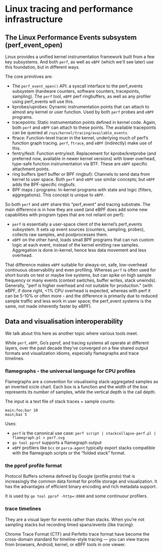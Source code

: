 # Linux tracing and performance infrastructure

## The Linux Performance Events subsystem (perf_event_open)

Linux provides a unified kernel instrumentation framework built from a few key subsystems. And both `perf`, as well as `eBPF` (which we'll see later) use this foundation, but in different ways.

The core primitives are:
- The `perf_event_open()` API: a syscall interface to the perf_events subsystem (hardware counters, software counters, tracepoints, sampling). The `perf` tool, `eBPF` perf ringbuffers, as well as any profiler using perf_events will use this.
- kprobes/uprobes: Dynamic instrumentation points that can attach to almost any kernel or user function. Used by both `perf` probes and `eBPF` programs.
- tracepoints: Static instrumentation points defined in kernel code. Again, both `perf` and `eBPF` can attach to these points. The available tracepoints can be queried at `/sys/kernel/tracing/available_events`.
- ftrace: Function-level tracer in the kernel, underlying much of perf’s function graph tracing. `perf`, `ftrace`, and `eBPF` (indirectly) make use of this.
- fentry/fexit: Function entry/exit. Replacement for kprobe/kretprobe (and preferred now, available in newer kernel versions) with lower overhead, type-safe function instrumentation via BTF. These are `eBPF` specific attachment points.
- ring buffers (perf buffer or BPF ringbuf): Channels to send data from kernel to user space. Both `perf` and `eBPF` use similar concepts; but `eBPF` adds the BPF-specific ringbufs.
- BPF maps / programs: In-kernel programs with state and logic (filters, aggregations). This concept is unique to `eBPF`.

So both `perf` and `eBPF` share this “perf_event” and tracing substrate. The main difference is in how they are used (and eBPF does add some new capabilities with program types that are not reliant on perf):
- `perf` is essentially a user-space client of the kernel’s perf_events subsystem. It sets up event sources (counters, sampling, probes), collects raw samples, and postprocesses them.
- `eBPF` on the other hand, loads small BPF programs that can run custom logic at each event, instead of the kernel emitting raw samples. Aggregation is done in-kernel, hence less data movement and less overhead.

That difference makes `eBPF` suitable for always-on, safe, low-overhead continuous observability and even profiling. Whereas `perf` is often used for short bursts on test or maybe live systems, but can spike on high sample frequency or many events (context switches, buffer writes, stack unwinds). Generally, "perf is higher overhead and not suitable for production." (with eBPF, if done right, <1% CPU overhead is expected, whereas with perf it can be 5-10% or often more - and the difference is primarily due to reduced sample traffic and less work in user space; the perf_event systems is the same, not made inherently faster by eBPF).

## Data and visualisation interoperability

We talk about this here as another topic where various tools meet.

While `perf`, `eBPF`, Go’s pprof, and tracing systems all operate at different layers, over the past decade they’ve converged on a few shared output formats and visualization idioms, especially flamegraphs and trace timelines.

### flamegraphs - the universal language for CPU profiles

Flamegraphs are a convention for visualiseing stack-aggregated samples as an inverted icicle chart.
Each box is a function and the width of the box represents its number of samples, while the vertical depth is the call depth.

The input is a text file of stack traces + sample counts:
```
main;foo;bar 10
main;baz 5
```

Uses:
- `perf` is the canonical use case: `perf script | stackcollapse-perf.pl | flamegraph.pl > perf.svg`
- `go tool pprof` supports a flamegraph output
- `eBPF` profilers like `bcc` or `parca-agent` typically export stacks compatible with the flamegraph scripts or the “folded stack” format.

### the pprof profile format

Protocol Buffers schema defined by Google (profile.proto) that is increasingly the common data format for profile storage and visualization. It has the advantages of efficient binary encoding and rich metadata support.

It is used by `go tool pprof -http=:8080` and some continuour profilers.

### trace timelines

They are a visual layer for events rather than stacks. When you’re not sampling stacks but recording timed spans/events (like tracing):

Chrome Trace Format (CTF) and Perfetto trace format have become the cross-domain standard for timeline-style tracing — you can view traces from browsers, Android, kernel, or eBPF tools in one viewer.
